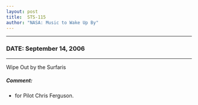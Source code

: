 ```yaml
---
layout: post
title:  STS-115
author: "NASA: Music to Wake Up By"
---
```


----
### DATE: September 14, 2006
----
Wipe Out by the Surfaris

##### Comment:
* for Pilot Chris Ferguson.
